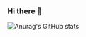 ### Hi there 👋

![Anurag's GitHub stats](https://github-readme-stats.vercel.app/api?username=caodangkhoa600&hide=contribs,prs)
